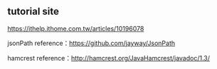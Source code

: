 ## tutorial site

https://ithelp.ithome.com.tw/articles/10196078

jsonPath reference：https://github.com/jayway/JsonPath

hamcrest reference：http://hamcrest.org/JavaHamcrest/javadoc/1.3/